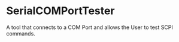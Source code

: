 # SerialCOMPortTester

A tool that connects to a COM Port and allows the User to test SCPI commands.
